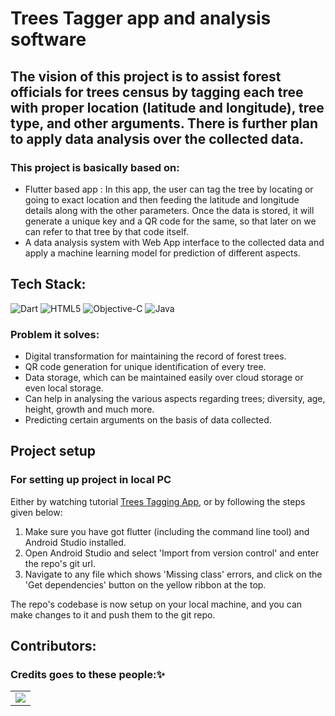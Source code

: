 # Trees Tagger app and analysis software

## The vision of this project is to assist forest officials for trees census by tagging each tree with proper location (latitude and longitude), tree type, and other arguments. There is further plan to apply data analysis over the collected data.

### This project is basically based on:
* Flutter based app :  In this app, the user can tag the tree by locating or going to exact location and then feeding the latitude and longitude details along with the other parameters. Once the data is stored, it will generate a unique key and a QR code for the same, so that later on we can refer to that tree by that code itself.
* A data analysis system with Web App interface to the collected data and apply a machine learning model for prediction of different aspects.

## Tech Stack:
<img alt="Dart" src="https://img.shields.io/badge/dart-%230175C2.svg?&style=for-the-badge&logo=dart&logoColor=white"/>	<img alt="HTML5" src="https://img.shields.io/badge/html5%20-%23E34F26.svg?&style=for-the-badge&logo=html5&logoColor=white"/>	<img alt="Objective-C" src="https://img.shields.io/badge/Objective c%20-%2300599C.svg?&style=for-the-badge&logo=c&logoColor=white"/>	<img alt="Java" src="https://img.shields.io/badge/java-%23ED8B00.svg?&style=for-the-badge&logo=java&logoColor=white"/>
### Problem it solves:
* Digital transformation for maintaining the record of forest trees.
* QR code generation for unique identification of every tree.
* Data storage, which can be maintained easily over cloud storage or even local storage.
* Can help in analysing the various aspects regarding trees; diversity, age, height, growth and much more.
* Predicting certain arguments on the basis of data collected. 

## Project setup
### For setting up project in local PC 
Either by watching tutorial [Trees Tagging App](https://youtu.be/1KWwgAF0LXY), or by following the steps given below:

1. Make sure you have got flutter (including the command line tool) and Android Studio installed.
2. Open Android Studio and select 'Import from version control' and enter the repo's git url.
3. Navigate to any file which shows 'Missing class' errors, and click on the 'Get dependencies' button
   on the yellow ribbon at the top.

The repo's codebase is now setup on your local machine, and you can make changes to it and push them to the git repo.
<h2>Contributors:</h2>

### Credits goes to these people:✨

<table>
	<tr>
		<td>
   <a href="https://github.com/CodeFlow201/forestTreesTagging/graphs/contributors">
  <img src="https://contrib.rocks/image?repo=CodeFlow201/forestTreesTagging" />
</a>
	</td>
	</tr>
</table>
